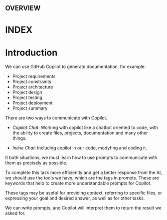 ## OVERVIEW ##

# INDEX #

# Introduction #

We can use GitHub Copilot to generate documentation, for example:
- Project requirements
- Project constraints
- Project architecture
- Project design
- Project testing
- Project deployment
- Project summary

There are two ways to communicate with Copilot.

- *Copilot Chat*: Working with copilot like a chatbot oriented to code, with the ability to create files, projects, documentation and many other things.

- *Inline Chat*: Including copilot in our code, modyfing and coding it.

It both situations, we must learn how to use prompts to communicate with them as precisely as possible.

To complete this task more efficiently and get a better response from the AI, we should use the tools we have, which are the tags in prompts. These are keywords that help to create more understandable prompts for Copilot.

These tags may be useful for providing context, referring to specific files, or expressing your goal and desired answer, as well as for other tasks.

We can write prompts, and Copilot will interpret them to return the result we asked for.